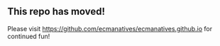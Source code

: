 ## This repo has moved!
Please visit https://github.com/ecmanatives/ecmanatives.github.io for continued fun!
